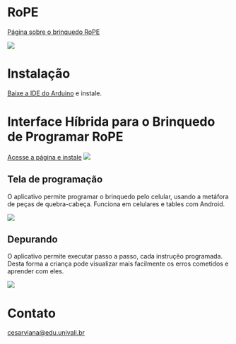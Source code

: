 # RoPE
<a href="http://lite.acad.univali.br/pt/rope-brinquedo-de-programar/">Página sobre o brinquedo RoPE</a>

<img src="https://image.ibb.co/fHwjaJ/android_chrome_192x192.png"/>

# Instalação
<a href="https://www.arduino.cc">Baixe a IDE do Arduino</a> e instale.

# Interface Híbrida para o Brinquedo de Programar RoPE
<a href="https://cesarviana.github.io/rope"> Acesse a página e instale</a>
<img src="https://image.ibb.co/bNZCvJ/app_add_to_home.jpg">

## Tela de programação
O aplicativo permite programar o brinquedo pelo celular, usando a metáfora de peças de quebra-cabeça. Funciona em celulares e tables com Android.

<img src="https://image.ibb.co/h49eaJ/app_programming_view_with_blocks.jpg"/>

## Depurando
O aplicativo permite executar passo a passo, cada instruçẽo programada.
Desta forma a criança pode visualizar mais facilmente os erros cometidos e aprender com eles.

<img src="https://image.ibb.co/gzTY2y/app_pointer.jpg"/>

# Contato
<a href="mailto:cesar.pviana@gmail.com">cesarviana@edu.univali.br</a>